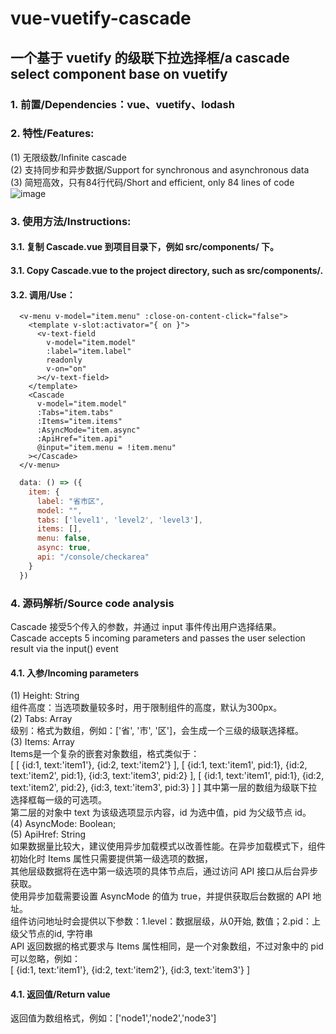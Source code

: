 # vue-vuetify-cascade
## 一个基于 vuetify 的级联下拉选择框/a cascade select component base on vuetify

### 1. 前置/Dependencies：vue、vuetify、lodash

### 2. 特性/Features:
(1) 无限级数/Infinite cascade  
(2) 支持同步和异步数据/Support for synchronous and asynchronous data  
(3) 简短高效，只有84行代码/Short and efficient, only 84 lines of code  
![image](https://github.com/cyyssly/vue-vuetify-cascade/blob/master/1.JPG)

### 3. 使用方法/Instructions: 

#### 3.1. 复制 Cascade.vue 到项目目录下，例如 src/components/ 下。
#### 3.1. Copy Cascade.vue to the project directory, such as src/components/. 

#### 3.2. 调用/Use：
```vue
  <v-menu v-model="item.menu" :close-on-content-click="false">
    <template v-slot:activator="{ on }">
      <v-text-field
        v-model="item.model"
        :label="item.label"
        readonly
        v-on="on"
      ></v-text-field>
    </template>
    <Cascade
      v-model="item.model"
      :Tabs="item.tabs"
      :Items="item.items"
      :AsyncMode="item.async"
      :ApiHref="item.api"
      @input="item.menu = !item.menu"
    ></Cascade>
  </v-menu>  
```
```js
  data: () => ({
    item: {
      label: "省市区",
      model: "",
      tabs: ['level1', 'level2', 'level3'],
      items: [],
      menu: false,
      async: true,
      api: "/console/checkarea"
    }
  })
```
  
### 4. 源码解析/Source code analysis
Cascade 接受5个传入的参数，并通过 input 事件传出用户选择结果。  
Cascade accepts 5 incoming parameters and passes the user selection result via the input() event  
#### 4.1. 入参/Incoming parameters
(1) Height: String  
组件高度：当选项数量较多时，用于限制组件的高度，默认为300px。  
(2) Tabs: Array  
级别：格式为数组，例如：['省', '市', '区']，会生成一个三级的级联选择框。  
(3) Items: Array   
Items是一个复杂的嵌套对象数组，格式类似于：  
  [
    [ {id:1, text:'item1'}, {id:2, text:'item2'} ],
    [ {id:1, text:'item1', pid:1}, {id:2, text:'item2', pid:1}, {id:3, text:'item3', pid:2} ],
    [ {id:1, text:'item1', pid:1}, {id:2, text:'item2', pid:2}, {id:3, text:'item3', pid:3} ]
  ]
其中第一层的数组为级联下拉选择框每一级的可选项。  
第二层的对象中 text 为该级选项显示内容，id 为选中值，pid 为父级节点 id。  
(4) AsyncMode: Boolean;   
(5) ApiHref: String  
如果数据量比较大，建议使用异步加载模式以改善性能。在异步加载模式下，组件初始化时 Items 属性只需要提供第一级选项的数据，  
其他层级数据将在选中第一级选项的具体节点后，通过访问 API 接口从后台异步获取。  
使用异步加载需要设置 AsyncMode 的值为 true，并提供获取后台数据的 API 地址。  
组件访问地址时会提供以下参数：1.level：数据层级，从0开始, 数值；2.pid：上级父节点的id, 字符串  
API 返回数据的格式要求与 Items 属性相同，是一个对象数组，不过对象中的 pid 可以忽略，例如：  
  [ {id:1, text:'item1'}, {id:2, text:'item2'}, {id:3, text:'item3'} ]  
#### 4.1. 返回值/Return value  
返回值为数组格式，例如：['node1','node2','node3']  
    
    

